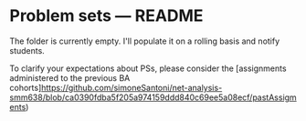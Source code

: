 # Problem sets — README

The folder is currently empty. I'll populate it on a rolling basis and notify students.

To clarify your expectations about PSs, please consider the [assignments
administered to the previous BA cohorts]https://github.com/simoneSantoni/net-analysis-smm638/blob/ca0390fdba5f205a974159ddd840c69ee5a08ecf/pastAssigments)
